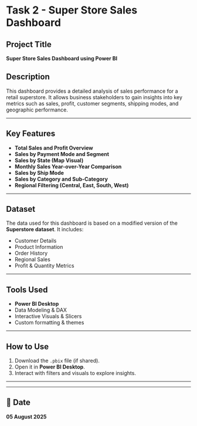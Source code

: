 # Task 2 - Super Store Sales Dashboard 

##  Project Title
**Super Store Sales Dashboard using Power BI**

##  Description
This dashboard provides a detailed analysis of sales performance for a retail superstore. It allows business stakeholders to gain insights into key metrics such as sales, profit, customer segments, shipping modes, and geographic performance.

---

##  Key Features

-  **Total Sales and Profit Overview**
-  **Sales by Payment Mode and Segment**
-  **Sales by State (Map Visual)**
-  **Monthly Sales Year-over-Year Comparison**
-  **Sales by Ship Mode**
-  **Sales by Category and Sub-Category**
-  **Regional Filtering (Central, East, South, West)**

---

##  Dataset
The data used for this dashboard is based on a modified version of the **Superstore dataset**. It includes:

- Customer Details
- Product Information
- Order History
- Regional Sales
- Profit & Quantity Metrics

---

##  Tools Used

- **Power BI Desktop**
- Data Modeling & DAX
- Interactive Visuals & Slicers
- Custom formatting & themes

---

## How to Use

1. Download the `.pbix` file (if shared).
2. Open it in **Power BI Desktop**.
3. Interact with filters and visuals to explore insights.

---


---

## 📅 Date
**05 August 2025**